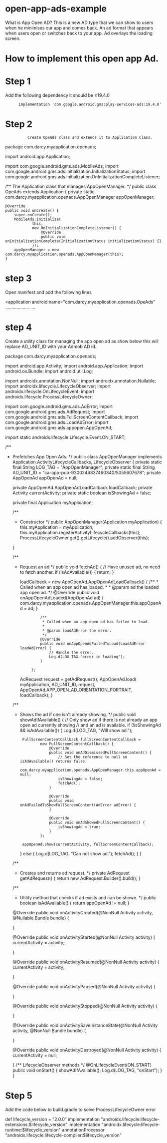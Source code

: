 # open-app-ads-example
What is App Open AD?
This is a new AD type that we can show to users when he minimises our app and comes back. An ad format that appears when users open or switches back to your app. Ad overlays the loading screen.
# How to implement this open app Ad.
# Step 1
Add the following dependency  it should be ≥19.4.0

          implementation 'com.google.android.gms:play-services-ads:19.4.0'
# Step 2
              Create OpeAds class and extends it to Application Class.
              
package com.darcy.myapplication.openads;

import android.app.Application;

import com.google.android.gms.ads.MobileAds;
import com.google.android.gms.ads.initialization.InitializationStatus;
import com.google.android.gms.ads.initialization.OnInitializationCompleteListener;

/** The Application class that manages AppOpenManager. */
public class OpeAds extends Application {
    private static com.darcy.myapplication.openads.AppOpenManager appOpenManager;

    @Override
    public void onCreate() {
        super.onCreate();
        MobileAds.initialize(
                this,
                new OnInitializationCompleteListener() {
                    @Override
                    public void onInitializationComplete(InitializationStatus initializationStatus) {}
                });
        appOpenManager = new com.darcy.myapplication.openads.AppOpenManager(this);
    }

# step 3
Open manifest and add the following lines

 <application
        android:name="com.darcy.myapplication.openads.OpeAds"
        ...................
        <meta-data
            android:name="com.google.android.gms.ads.APPLICATION_ID"
            android:value="@string/admob_id" />
    </application>
    ....
  # step 4
    
  Create a utility class for managing the app open ad as show below this will replace AD_UNIT_ID with your Admob AD id..
  
  package com.darcy.myapplication.openads;

import android.app.Activity;
import android.app.Application;
import android.os.Bundle;
import android.util.Log;

import androidx.annotation.NonNull;
import androidx.annotation.Nullable;
import androidx.lifecycle.LifecycleObserver;
import androidx.lifecycle.OnLifecycleEvent;
import androidx.lifecycle.ProcessLifecycleOwner;

import com.google.android.gms.ads.AdError;
import com.google.android.gms.ads.AdRequest;
import com.google.android.gms.ads.FullScreenContentCallback;
import com.google.android.gms.ads.LoadAdError;
import com.google.android.gms.ads.appopen.AppOpenAd;

import static androidx.lifecycle.Lifecycle.Event.ON_START;

/**
 * Prefetches App Open Ads.
 */
public class AppOpenManager implements Application.ActivityLifecycleCallbacks, LifecycleObserver {
    private static final String LOG_TAG = "AppOpenManager";
    private static final String AD_UNIT_ID = "ca-app-pub-9200246837460340/5055607678";
    private AppOpenAd appOpenAd = null;

    private AppOpenAd.AppOpenAdLoadCallback loadCallback;
    private Activity currentActivity;
    private static boolean isShowingAd = false;

    private final Application myApplication;

    /**
     * Constructor
     */
    public AppOpenManager(Application myApplication) {
        this.myApplication = myApplication;
        this.myApplication.registerActivityLifecycleCallbacks(this);
        ProcessLifecycleOwner.get().getLifecycle().addObserver(this);

    }

    /**
     * Request an ad
     */
    public void fetchAd() {
        // Have unused ad, no need to fetch another.
        if (isAdAvailable()) {
            return;
        }

        loadCallback =
                new AppOpenAd.AppOpenAdLoadCallback() {
                    /**
                     * Called when an app open ad has loaded.
                     *
                     * @param ad the loaded app open ad.
                     */
                    @Override
                    public void onAppOpenAdLoaded(AppOpenAd ad) {
                        com.darcy.myapplication.openads.AppOpenManager.this.appOpenAd = ad;
                    }

                    /**
                     * Called when an app open ad has failed to load.
                     *
                     * @param loadAdError the error.
                     */
                    @Override
                    public void onAppOpenAdFailedToLoad(LoadAdError loadAdError) {
                        // Handle the error.
                        Log.d(LOG_TAG,"error in loading");
                    }

                };
        AdRequest request = getAdRequest();
        AppOpenAd.load(
                myApplication, AD_UNIT_ID, request,
                AppOpenAd.APP_OPEN_AD_ORIENTATION_PORTRAIT, loadCallback);
    }

    /**
     * Shows the ad if one isn't already showing.
     */
    public void showAdIfAvailable() {
        // Only show ad if there is not already an app open ad currently showing
        // and an ad is available.
        if (!isShowingAd && isAdAvailable()) {
            Log.d(LOG_TAG, "Will show ad.");

            FullScreenContentCallback fullScreenContentCallback =
                    new FullScreenContentCallback() {
                        @Override
                        public void onAdDismissedFullScreenContent() {
                            // Set the reference to null so isAdAvailable() returns false.
                            com.darcy.myapplication.openads.AppOpenManager.this.appOpenAd = null;
                            isShowingAd = false;
                            fetchAd();
                        }

                        @Override
                        public void onAdFailedToShowFullScreenContent(AdError adError) {
                        }

                        @Override
                        public void onAdShowedFullScreenContent() {
                            isShowingAd = true;
                        }
                    };

            appOpenAd.show(currentActivity, fullScreenContentCallback);

        } else {
            Log.d(LOG_TAG, "Can not show ad.");
            fetchAd();
        }
    }

    /**
     * Creates and returns ad request.
     */
    private AdRequest getAdRequest() {
        return new AdRequest.Builder().build();
    }

    /**
     * Utility method that checks if ad exists and can be shown.
     */
    public boolean isAdAvailable() {
        return appOpenAd != null;
    }

    @Override
    public void onActivityCreated(@NonNull Activity activity, @Nullable Bundle bundle) {

    }

    @Override
    public void onActivityStarted(@NonNull Activity activity) {
        currentActivity = activity;

    }

    @Override
    public void onActivityResumed(@NonNull Activity activity) {
        currentActivity = activity;

    }

    @Override
    public void onActivityPaused(@NonNull Activity activity) {

    }

    @Override
    public void onActivityStopped(@NonNull Activity activity) {

    }

    @Override
    public void onActivitySaveInstanceState(@NonNull Activity activity, @NonNull Bundle bundle) {

    }

    @Override
    public void onActivityDestroyed(@NonNull Activity activity) {
        currentActivity = null;

    }
    /** LifecycleObserver methods */
    @OnLifecycleEvent(ON_START)
    public void onStart() {
        showAdIfAvailable();
        Log.d(LOG_TAG, "onStart");
    }
}
# Step 5
Add the code below to build.gradle to solve ProcessLifecycleOwner error

def lifecycle_version = "2.0.0"
implementation "androidx.lifecycle:lifecycle-extensions:$lifecycle_version"
implementation "androidx.lifecycle:lifecycle-runtime:$lifecycle_version"
annotationProcessor "androidx.lifecycle:lifecycle-compiler:$lifecycle_version"


  









